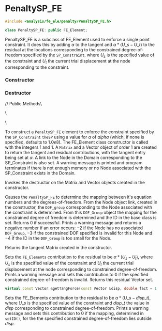 # PenaltySP_FE 

```cpp
#include <analysis/fe_ele/penalty/PenaltySP_FE.h>

class PenaltySP_FE: public FE_Element;
```

PenaltySP_FE is a subclass of FE_Element used to enforce a single point
constraint. It does this by adding $\alpha$ to the tangent and
$\alpha * (U\_s - U\_t)$ to the residual at the locations corresponding
to the constrained degree-of-freedom specified by the `SP_Constraint`,
where $U_s$ is the specified value of the constraint and $U_t$ the
current trial displacement at the node corresponding to the constraint.

### Constructor

### Destructor

// Public Methods\

\

\


To construct a `PenaltySP_FE` element to enforce the constraint specified
by the `SP_Constraint` `theSP` using a value for $\alpha$ of *alpha*
(which, if none is specified, defaults to $1.0e8$). The FE_Element class
constructor is called with the integers $1$ and $1$. A `Matrix` and a
Vector object of order $1$ are created to return the tangent and
residual contributions, with the tangent entry being set at $\alpha$. A
link to the Node in the Domain corresponding to the SP_Constraint is
also set. A warning message is printed and program terminates if there
is not enough memory or no Node associated with the SP_Constraint exists
in the Domain.


Invokes the destructor on the Matrix and Vector objects created in the
constructor.


Causes the `PenaltySP_FE` to determine the mapping between it's equation
numbers and the degrees-of-freedom. From the Node object link, created
in the constructor, the `DOF_group` corresponding to the Node associated
with the constraint is determined. From this `DOF_Group` object the
mapping for the constrained degree of freedom is determined and the ID
in the base class is set. Returns $0$ if successful. Prints a warning
message and returns a negative number if an error occurs: $-2$ if the
Node has no associated `DOF_Group`, $-3$ if the constrained DOF specified
is invalid for this Node and $-4$ if the ID in the `DOF_Group` is too
small for the Node.

Returns the tangent Matrix created in the constructor.

Sets the `FE_Elements` contribution to the residual to be
$\alpha * (U_s - U_t)$, where $U_s$ is the specified value of the
constraint and $U_t$ the current trial displacement at the node
corresponding to constrained degree-of-freedom. Prints a warning message
and sets this contribution to $0$ if the specified constrained
degree-of-freedom is invalid. Returns this residual Vector set.

```cpp
virtual const Vector &getTangForce(const Vector &disp, double fact = 1.0);
```
Sets the FE_Elements contribution to the residual to be
$\alpha * (U\_s - disp\_t)$, where $U\_s$ is the specified value of the
constraint and $disp\_t$ the value in *disp* corresponding to
constrained degree-of-freedom. Prints a warning message and sets this
contribution to $0$ if the mapping, determined in `setID()`, for the the
specified constrained degree-of-freedom lies outside *disp*.
